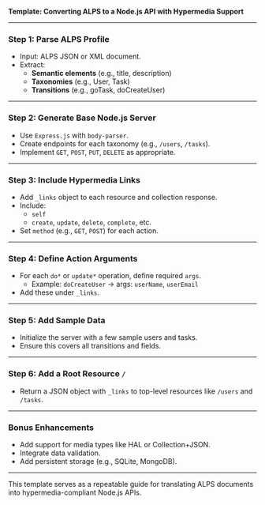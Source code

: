 **Template: Converting ALPS to a Node.js API with Hypermedia Support**

---

### **Step 1: Parse ALPS Profile**
- Input: ALPS JSON or XML document.
- Extract:
  - **Semantic elements** (e.g., title, description)
  - **Taxonomies** (e.g., User, Task)
  - **Transitions** (e.g., goTask, doCreateUser)

---

### **Step 2: Generate Base Node.js Server**
- Use `Express.js` with `body-parser`.
- Create endpoints for each taxonomy (e.g., `/users`, `/tasks`).
- Implement `GET`, `POST`, `PUT`, `DELETE` as appropriate.

---

### **Step 3: Include Hypermedia Links**
- Add `_links` object to each resource and collection response.
- Include:
  - `self`
  - `create`, `update`, `delete`, `complete`, etc.
- Set `method` (e.g., `GET`, `POST`) for each action.

---

### **Step 4: Define Action Arguments**
- For each `do*` or `update*` operation, define required `args`.
  - Example: `doCreateUser` → args: `userName`, `userEmail`
- Add these under `_links`.

---

### **Step 5: Add Sample Data**
- Initialize the server with a few sample users and tasks.
- Ensure this covers all transitions and fields.

---

### **Step 6: Add a Root Resource `/`**
- Return a JSON object with `_links` to top-level resources like `/users` and `/tasks`.

---

### **Bonus Enhancements**
- Add support for media types like HAL or Collection+JSON.
- Integrate data validation.
- Add persistent storage (e.g., SQLite, MongoDB).

---

This template serves as a repeatable guide for translating ALPS documents into hypermedia-compliant Node.js APIs.



